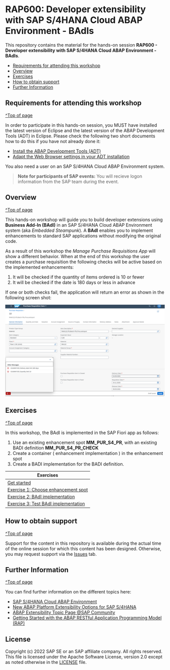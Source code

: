 
# RAP600: Developer extensibility with SAP S/4HANA Cloud ABAP Environment - BAdIs

<!-- 
## Description
-->

This repository contains the material for the hands-on session **RAP600 - Developer extensibility with SAP S/4HANA Cloud ABAP Environment - BAdIs**.

- [Requirements for attending this workshop](#requirements-for-attending-this-workshop)
- [Overview](#overview)
- [Exercises](#exercises)
- [How to obtain support](#how-to-obtain-support) 
- [Further Information](#further-information)


## Requirements for attending this workshop 
[^Top of page](#)

In order to participate in this hands-on session, you MUST have installed the latest version of Eclipse and the latest version of the ABAP Development Tools (ADT) in Eclipse.
Please check the following two short documents how to do this if you have not already done it:  
- [Install the ABAP Development Tools (ADT)](https://github.com/SAP-samples/abap-platform-rap-workshops/blob/main/requirements_rap_workshops.md#3-install-the-abap-development-tools-adt)  
- [Adapt the Web Browser settings in your ADT installation](https://github.com/SAP-samples/abap-platform-rap-workshops/blob/main/requirements_rap_workshops.md#4-adapt-the-web-browser-settings-in-your-adt-installation)  
 
You also need a user on an SAP S/4HANA Cloud ABAP Environment system.  
> **Note for participants of SAP events:** You will recieve logon information from the SAP team during the event. 

## Overview
[^Top of page](#)

This hands-on workshop will guide you to build developer extensions using **Business Add-In (BAdI)** in an SAP S/4HANA Cloud ABAP Environment system (aka _Embedded Steampunk_). A **BAdI** enables you to implement enhancements to standard SAP applications without modifying the original code.

As a result of this workshop the *Manage Purchase Requisitions App* will show a different behavior. When at the end of this workshop the user creates a purchase requisition the following checks will be active based on the implemented enhancements:  

1.	It will be checked if the quantity of items ordered is 10 or fewer
2. It will be checked if the date is 180 days or less in advance

If one or both checks fail, the application will return an error as shown in the following screen shot:

![Manage purchase requisitions App with error messages triggered via developer extensions](RAP6xx/RAP600/ex0/images/600_001_new_abap_cloud_project.jpg)

## Exercises
[^Top of page](#)

In this workshop, the BAdI is implemented in the SAP Fiori app as follows:
1.	Use an existing enhancement spot **MM_PUR_S4_PR**, with an existing BADI definition **MM_PUR_S4_PR_CHECK**
2.	Create a container ( enhancement implementation ) in the enhancement spot
3.	Create a BADI implementation for the BADI definition.

| Exercises |  
| ------------- | 
| [Get started](ex0/README.md) | 
| [Exercise 1: Choose enhancement spot](ex1/README.md) | 
| [Exercise 2: BAdI implementation](ex2/README.md) | 
| [Exercise 3: Test BAdI implementation](ex3/README.md) | 
## How to obtain support
[^Top of page](#)

Support for the content in this repository is available during the actual time of the online session for which this content has been designed. Otherwise, you may request support via the [Issues](../../../../issues) tab.


## Further Information
[^Top of page](#)

You can find further information on the different topics here: 
- [SAP S/4HANA Cloud ABAP Environment](https://www.sap.com/about/events/teched-news-guide/composable-enterprise-solutions.html)
- [New ABAP Platform Extensibility Options for SAP S/4HANA](https://blogs.sap.com/2021/11/19/new-abap-platform-extensibility-options-in-2021/)
- [ABAP Extensibility Topic Page @SAP Community](https://community.sap.com/topics/abap-extensibility)
- [Getting Started with the ABAP RESTful Application Programming Model (RAP)](https://blogs.sap.com/2019/10/25/getting-started-with-the-abap-restful-programming-model/)


## License
Copyright (c) 2022 SAP SE or an SAP affiliate company. All rights reserved. This file is licensed under the Apache Software License, version 2.0 except as noted otherwise in the [LICENSE](LICENSES/Apache-2.0.txt) file.
